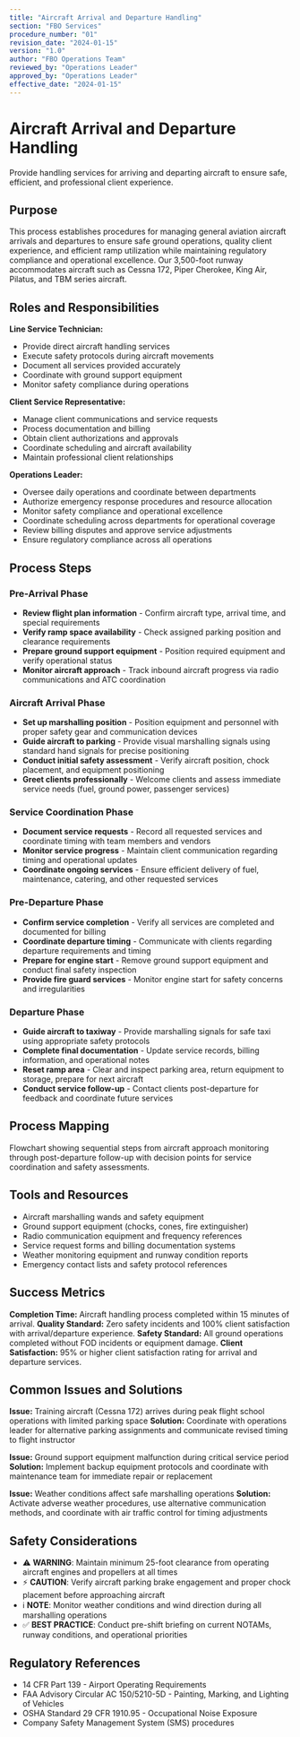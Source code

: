 ```yaml
---
title: "Aircraft Arrival and Departure Handling"
section: "FBO Services"
procedure_number: "01"
revision_date: "2024-01-15"
version: "1.0"
author: "FBO Operations Team"
reviewed_by: "Operations Leader"
approved_by: "Operations Leader"
effective_date: "2024-01-15"
---
```


# Aircraft Arrival and Departure Handling

Provide handling services for arriving and departing aircraft to ensure safe, efficient, and professional client experience.

## Purpose

This process establishes procedures for managing general aviation aircraft arrivals and departures to ensure safe ground operations, quality client experience, and efficient ramp utilization while maintaining regulatory compliance and operational excellence. Our 3,500-foot runway accommodates aircraft such as Cessna 172, Piper Cherokee, King Air, Pilatus, and TBM series aircraft.

## Roles and Responsibilities

**Line Service Technician:**

- Provide direct aircraft handling services
- Execute safety protocols during aircraft movements
- Document all services provided accurately
- Coordinate with ground support equipment
- Monitor safety compliance during operations

**Client Service Representative:**

- Manage client communications and service requests
- Process documentation and billing
- Obtain client authorizations and approvals
- Coordinate scheduling and aircraft availability
- Maintain professional client relationships

**Operations Leader:**

- Oversee daily operations and coordinate between departments
- Authorize emergency response procedures and resource allocation
- Monitor safety compliance and operational excellence
- Coordinate scheduling across departments for operational coverage
- Review billing disputes and approve service adjustments
- Ensure regulatory compliance across all operations

## Process Steps

### Pre-Arrival Phase

- **Review flight plan information** - Confirm aircraft type, arrival time, and special requirements
- **Verify ramp space availability** - Check assigned parking position and clearance requirements
- **Prepare ground support equipment** - Position required equipment and verify operational status
- **Monitor aircraft approach** - Track inbound aircraft progress via radio communications and ATC coordination

### Aircraft Arrival Phase

- **Set up marshalling position** - Position equipment and personnel with proper safety gear and communication devices
- **Guide aircraft to parking** - Provide visual marshalling signals using standard hand signals for precise positioning
- **Conduct initial safety assessment** - Verify aircraft position, chock placement, and equipment positioning
- **Greet clients professionally** - Welcome clients and assess immediate service needs (fuel, ground power, passenger services)

### Service Coordination Phase

- **Document service requests** - Record all requested services and coordinate timing with team members and vendors
- **Monitor service progress** - Maintain client communication regarding timing and operational updates
- **Coordinate ongoing services** - Ensure efficient delivery of fuel, maintenance, catering, and other requested services

### Pre-Departure Phase

- **Confirm service completion** - Verify all services are completed and documented for billing
- **Coordinate departure timing** - Communicate with clients regarding departure requirements and timing
- **Prepare for engine start** - Remove ground support equipment and conduct final safety inspection
- **Provide fire guard services** - Monitor engine start for safety concerns and irregularities

### Departure Phase

- **Guide aircraft to taxiway** - Provide marshalling signals for safe taxi using appropriate safety protocols
- **Complete final documentation** - Update service records, billing information, and operational notes
- **Reset ramp area** - Clear and inspect parking area, return equipment to storage, prepare for next aircraft
- **Conduct service follow-up** - Contact clients post-departure for feedback and coordinate future services

## Process Mapping

Flowchart showing sequential steps from aircraft approach monitoring through post-departure follow-up with decision points for service coordination and safety assessments.

## Tools and Resources

- Aircraft marshalling wands and safety equipment
- Ground support equipment (chocks, cones, fire extinguisher)
- Radio communication equipment and frequency references
- Service request forms and billing documentation systems
- Weather monitoring equipment and runway condition reports
- Emergency contact lists and safety protocol references

## Success Metrics

**Completion Time:** Aircraft handling process completed within 15 minutes of arrival.
**Quality Standard:** Zero safety incidents and 100% client satisfaction with arrival/departure experience.
**Safety Standard:** All ground operations completed without FOD incidents or equipment damage.
**Client Satisfaction:** 95% or higher client satisfaction rating for arrival and departure services.

## Common Issues and Solutions

**Issue:** Training aircraft (Cessna 172) arrives during peak flight school operations with limited parking space
**Solution:** Coordinate with operations leader for alternative parking assignments and communicate revised timing to flight instructor

**Issue:** Ground support equipment malfunction during critical service period
**Solution:** Implement backup equipment protocols and coordinate with maintenance team for immediate repair or replacement

**Issue:** Weather conditions affect safe marshalling operations
**Solution:** Activate adverse weather procedures, use alternative communication methods, and coordinate with air traffic control for timing adjustments

## Safety Considerations

- ⚠️ **WARNING**: Maintain minimum 25-foot clearance from operating aircraft engines and propellers at all times
- ⚡ **CAUTION**: Verify aircraft parking brake engagement and proper chock placement before approaching aircraft
- ℹ️ **NOTE**: Monitor weather conditions and wind direction during all marshalling operations
- ✅ **BEST PRACTICE**: Conduct pre-shift briefing on current NOTAMs, runway conditions, and operational priorities



## Regulatory References

- 14 CFR Part 139 - Airport Operating Requirements
- FAA Advisory Circular AC 150/5210-5D - Painting, Marking, and Lighting of Vehicles
- OSHA Standard 29 CFR 1910.95 - Occupational Noise Exposure
- Company Safety Management System (SMS) procedures
